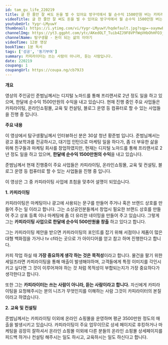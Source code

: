 ```yaml
---
id: tam_gu_life_220219
title: 글 한 줄만 잘 써도 돈을 벌 수 있어요 방구석에서 월 순수익 1500만원 버는 카피라이터
videoTitle: 글 한 줄만 잘 써도 돈을 벌 수 있어요 방구석에서 월 순수익 1500만원 버는 카피라이터
youtubeUrl: Yygr-LMyuwY
thumbnail: https://i.ytimg.com/vi/Yygr-LMyuwY/hqdefault.jpg?sqp=-oaymwEcCPYBEIoBSFXyq4qpAw4IARUAAIhCGAFwAcABBg==&rs=AOn4CLBYt6X6qPtLqhipny-VC-3fKzcdVQ
channelImg: https://yt3.ggpht.com/ytc/AKedOLT_Tuib4ZJ9F8VPfWqVHbOhHFO3jxCI9UibN9DWzA=s176-c-k-c0x00ffffff-no-rj
channelName: 탐구생활 - 돈이 되는 삶의 이야기
videoTime: 12분 영상
bookTime: 1분 독서
tags: ['성공', '동기부여']
summary: 카피라이터는 쓰는 사람이 아니라, 듣는 사람입니다.
date: 220219
coupang: 1
coupangUrl: https://coupa.ng/cb79J3
---
```


**개요**

영상의 주인공인 준범님께서는 디지털 노마드를 통해 프리랜서로 2년 정도 일을 하고 있으며, 한달에 순수익 1500만원의 수익을 내고 있습니다. 
현재 진행 중인 주요 사업들은 카피라이팅, 온라인쇼핑몰, 교육 및 컨설팅, 블로그 운영 등 컴퓨터로 할 수 있는 사업들을 진행 중 입니다.

**주요 내용**

이 영상에서 탐구생활님께서 인터뷰하신 분은 30살 청년 황준범 입니다. 
준범님께서는 광고 홍보학과를 전공하시고, 대기업 인턴으로 마케팅 일을 하다가,
좀 더 부유한 삶을 위해 친구들과 마케팅 회사를 창업하였지만,
현재는 디지털 노마드를 통해 프리랜서로 2년 정도 일을 하고 있으며,
**한달에 순수익 1500만원의 수익**을 내고 있습니다.

준범님께서 현재 진행중이 주요 사업들은 카피라이팅, 온라인쇼핑몰, 교육 및 컨설팅, 블로그 운영
등 컴퓨터로 할 수 있는 사업들을 진행 중 입니다.

이 영상은 그 중 카피라이팅 사업에 초첨을 맞추어 설명이 되었습니다.

**1. 카피라이팅**

카피라이팅은 마케팅이나 광고에 사용되는 문구를 만들어 주거나 혹은 브랜드 상호를 만들어 주는 일 이라고 합니다.
그는 소상공인분들께서 창업시 필요한 브랜드 상호를 만들어 주고 상표 등록 이나 마케팅에 좀 더 유리한 네이밍을 만들어 주고 있습니다.
그렇게 그는 **카피라이팅 사업으로 한달에 순수익 500만원을 창출** 하고 있다고 합니다.

그는 카피라이팅 제안을 받으면 카피라이팅의 포인트를 잡기 위해 서점이나 제품이 많은 대형 백화점을 가거나
tv cf라는 곳으로 가 아이디어를 얻고 참고 하며 진행한다고 합니다.

카피 작업 하실 때 **가장 중요하게 생각 하는 것은 목적성**이라고 합니다.
물건을 팔기 위한 세일즈라면 카피라이팅을 통해 매출이 발생해야하며,
고객들에게 특정 이미지를 각인시키고 싶다면 그 것이 이루어져야 하는 것 처럼
목적성이 부합되는지가 가장 중요하다가 생각한다고 합니다.

또한 그는 **카피라이터는 쓰는 사람이 아니라, 듣는 사람이라고 합니다.** 
자신에게 카피라이팅을 요청해주시는 분의 니즈가 무엇인지를 이해하는 사람 그것이 카피라이터의 본질이라고 하였습니다.

**2. 교육 및 컨설팅**

준범님께서는 카피라이팅 이외에 온라인 쇼핑몰을 운영하며 평균 3500만원 정도의 매출을 발생시키고 있습니다.
카피라이팅이 주요 업무이므로 상세 페이지로 후킹하거나 마케팅을 굉장히 잘하셔서 온라인 쇼핑몰 이외에
다른 분들의 온라인 쇼핑몰 상세페이지를 피드백 하거나 컨설팅 해주시는 일도 하시고, 교육하시는 일도 하신다고 합니다.

